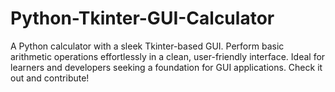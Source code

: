 # Python-Tkinter-GUI-Calculator
A Python calculator with a sleek Tkinter-based GUI. Perform basic arithmetic operations effortlessly in a clean, user-friendly interface. Ideal for learners and developers seeking a foundation for GUI applications. Check it out and contribute!
